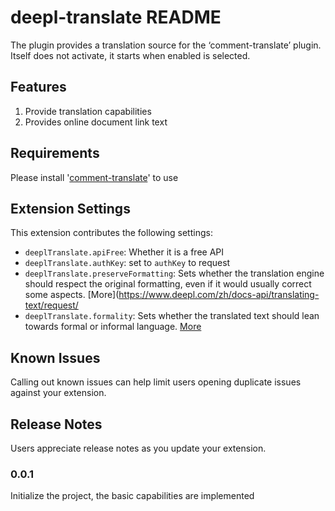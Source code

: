 # deepl-translate README

The plugin provides a translation source for the ‘comment-translate’ plugin. Itself does not activate, it starts when enabled is selected.

## Features

1. Provide translation capabilities
2. Provides online document link text

## Requirements

Please install '[comment-translate](https://github.com/intellism/vscode-comment-translate)' to use

## Extension Settings

This extension contributes the following settings:

* `deeplTranslate.apiFree`: Whether it is a free API
* `deeplTranslate.authKey`: set to `authKey` to request
* `deeplTranslate.preserveFormatting`: Sets whether the translation engine should respect the original formatting, even if it would usually correct some aspects. [More](https://www.deepl.com/zh/docs-api/translating-text/request/
* `deeplTranslate.formality`: Sets whether the translated text should lean towards formal or informal language. [More](https://www.deepl.com/zh/docs-api/translating-text/request/)

## Known Issues

Calling out known issues can help limit users opening duplicate issues against your extension.

## Release Notes

Users appreciate release notes as you update your extension.

### 0.0.1

Initialize the project, the basic capabilities are implemented

